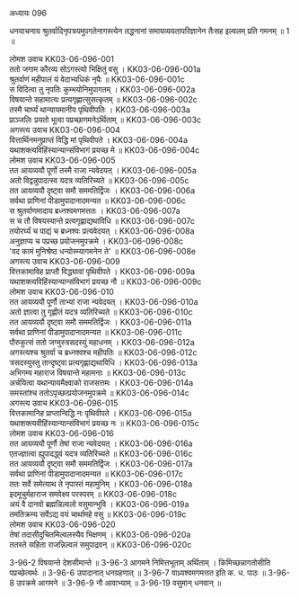 अध्यायः 096

धनयाचनाय श्रुतर्वादिनृपत्रयमुपगतेनागस्त्येन तद्धनानां समायव्ययतापरिज्ञानेन तैःसह इल्वलम् प्रति गमनम् ॥ 1 ॥

लोमश उवाच 	KK03-06-096-001  
ततो जगाम कौरव्य सोऽगस्त्यो भिक्षितुं वसु ।	KK03-06-096-001a  
श्रुतर्वाणं महीपालं यं वेदाभ्यधिकं नृपैः ॥	KK03-06-096-001c  
स विदित्वा तु नृपतिः कुम्भयोनिमुपागतम् ।	KK03-06-096-002a  
विषयान्ते सहामात्यः प्रत्यगृह्णात्सुसत्कृतम् ॥	KK03-06-096-002c  
तस्मै चार्घ्यं थान्यायमानीय पृथिवीपतिः ।	KK03-06-096-003a  
प्राञ्जलिः प्रयतो भूत्वा पप्रच्छागमनेऽर्थिताम् ॥	KK03-06-096-003c  
अगस्त्य उवाच 	KK03-06-096-004  
वित्तार्थिनमनुप्राप्तं विद्धि मां पृथिवीपते ।	KK03-06-096-004a  
यथाशक्त्यविहिंस्यान्यान्संविभागं प्रयच्छ मे ॥	KK03-06-096-004c  
लोमश उवाच 	KK03-06-096-005  
तत आयव्ययौ पूर्णो तस्मै राजा न्यवेदयत् ।	KK03-06-096-005a  
अतो विद्वन्नुपादत्स्व यदत्र व्यतिरिच्यते ॥	KK03-06-096-005c  
तत आयव्ययौ दृष्ट्वा समौ सममतिर्द्विजः ।	KK03-06-096-006a  
सर्वथा प्राणिनां पीडामुपादानादमन्यत ॥	KK03-06-096-006c  
स श्रुतर्वाणमादाय ब्रध्नश्वमगमत्ततः ।	KK03-06-096-007a  
स च तौ विषयस्यान्ते प्रत्यगृह्णाद्यथाविधि ॥	KK03-06-096-007c  
तयोरर्घ्यं च पाद्यं च ब्रध्नश्वः प्रत्यवेदयत् ।	KK03-06-096-008a  
अनुज्ञाप्य च पप्रच्छ प्रयोजनमुपक्रमे ।	KK03-06-096-008c  
\'वद कामं मुनिश्रेष्ठ धन्योस्म्यागमनेन ते\' ॥	KK03-06-096-008e  
अगस्त्य उवाच 	KK03-06-096-009  
वित्तकामाविह प्राप्तौ विद्ध्यावां पृथिवीपते ।	KK03-06-096-009a  
यथाशक्त्यविहिंस्यान्यान्संविभागं प्रयच्छ नौ ॥	KK03-06-096-009c  
लोमश उवाच 	KK03-06-096-010  
तत आयव्ययौ पूर्णौ ताभ्यां राजा न्यवेदयत् ।	KK03-06-096-010a  
अतो ज्ञात्वा तु गृह्णीतं यदत्र व्यतिरिच्यते ॥	KK03-06-096-010c  
तत आयव्ययौ दृष्ट्वा समौ सममतिर्द्विजः ।	KK03-06-096-011a  
सर्वथा प्राणिनां पीडामुपादानादमन्यत ॥	KK03-06-096-011c  
पौरुकुत्सं ततो जग्मुस्त्रसदस्युं महाधनम् ।	KK03-06-096-012a  
अगस्त्यश्च श्रुतर्वा च ब्रध्नश्वश्च महीपतिः ॥	KK03-06-096-012c  
त्रसदस्युस्तु तान्दृष्ट्वा प्रत्यगृह्णाद्यथाविधि ।	KK03-06-096-013a  
अभिगम्य महाराज विषयान्ते महामनाः ॥	KK03-06-096-013c  
अर्चयित्वा यथान्यायमैक्ष्वाको राजसत्तमः ।	KK03-06-096-014a  
समस्तांश्च ततोऽपृच्छत्प्रयोजनमुपक्रमे ॥	KK03-06-096-014c  
अगस्त्य उवाच 	KK03-06-096-015  
वित्तकामानिह प्राप्तान्विद्धि नः पृथिवीपते ।	KK03-06-096-015a  
यथाशक्त्यवीहिंस्यान्यान्संविभागं प्रयच्छ नः ॥	KK03-06-096-015c  
लोमश उवाच 	KK03-06-096-016  
तत आयव्ययौ पूर्णौ तेषां राजा न्यवेदयत् ।	KK03-06-096-016a  
एतज्ज्ञात्वा ह्युपादद्ध्वं यदत्र व्यतिरिच्यते ॥	KK03-06-096-016c  
तत आयव्ययौ दृष्ट्वा समौ सममतिर्द्विजः ।	KK03-06-096-017a  
सर्वथा प्राणिनां पीडामुपादानादमन्यत ॥	KK03-06-096-017c  
ततः सर्वे समेत्याथ ते नृपास्तं महामुनिम् ।	KK03-06-096-018a  
इदमूचुर्महाराज समवेक्ष्य परस्परम् ॥	KK03-06-096-018c  
अयं वै दानवो ब्रह्मन्निल्वलो वसुमान्भुवि ।	KK03-06-096-019a  
तमतिक्रम्य सर्वेऽद्य वयं चार्थामहे वसु ॥	KK03-06-096-019c  
लोमश उवाच 	KK03-06-096-020  
तेषां तदासीदुचितमिल्वलस्यैव भिक्षणम् ।	KK03-06-096-020a  
ततस्ते सहिता राजन्निल्वलं समुपाद्रवन् ॥	KK03-06-096-020c  

3-96-2 विषयान्ते देशसीमान्ते ॥ 3-96-3 आगमने निमित्तभूताम् अर्थिताम् । किमिच्छन्नागतोसीति पप्रच्छेत्यर्थः ॥ 3-96-6 उपादानात् धनग्रहणात् ॥ 3-96-7 वाध्र्यश्वमगमत्तत इति क. ध. पाठः ॥ 3-96-8 उपक्रमे आगमने ॥ 3-96-9 नौ आवाभ्याम् ॥ 3-96-19 वसुमान् धनवान् ॥
